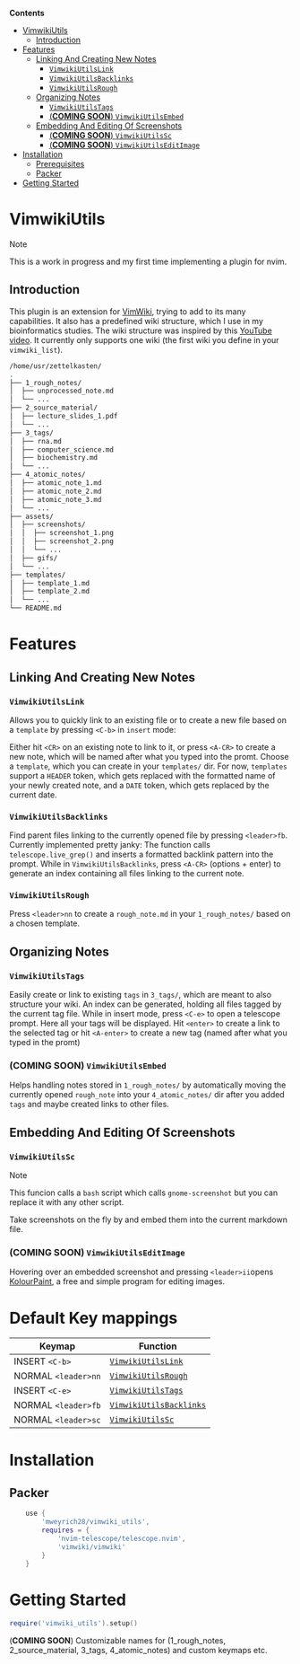 **Contents**
- [VimwikiUtils](#vimwikiutils)
    - [Introduction](#introduction)
- [Features](#features)
    - [Linking And Creating New Notes](#linking-and-creating-new-notes)
        - [`VimwikiUtilsLink`](#vimwikiutilslink)
        - [`VimwikiUtilsBacklinks`](#vimwikiutilsbacklinks)
        - [`VimwikiUtilsRough`](#vimwikiutilsrough)
    - [Organizing Notes](#organizing-notes)
        - [`VimwikiUtilsTags`](#vimwikiutilstags)
        - [(**COMING SOON**) `VimwikiUtilsEmbed`](#coming-soon-vimwikiutilsembed)
    - [Embedding And Editing Of Screenshots](#embedding-and-editing-of-screenshots)
        - [(**COMING SOON**) `VimwikiUtilsSc`](#coming-soon-vimwikiutilssc)
        - [(**COMING SOON**) `VimwikiUtilsEditImage`](#coming-soon-vimwikiutilseditimage)
- [Installation](#installation)
    - [Prerequisites](#prerequisites)
    - [Packer](#packer)
- [Getting Started](#getting-started)

# VimwikiUtils
> [!NOTE] 
> This is a work in progress and my first time implementing a plugin for nvim. 

## Introduction
This plugin is an extension for [VimWiki](https://github.com/vimwiki/vimwiki), trying to add to its many
capabilities. It also has a predefined wiki structure, which I use in my bioinformatics studies. 
The wiki structure was inspired by this [YouTube video](https://www.youtube.com/watch?v=hSTy_BInQs8&list=WL&index=1&t=1507s). 
It currently only supports one wiki (the first wiki you define in your `vimwiki_list`).
```bash
/home/usr/zettelkasten/
.
├── 1_rough_notes/
│  ├── unprocessed_note.md
│  └── ...
├── 2_source_material/
│  ├── lecture_slides_1.pdf
│  └── ...
├── 3_tags/
│  ├── rna.md
│  ├── computer_science.md
│  ├── biochemistry.md
│  └── ...
├── 4_atomic_notes/
│  ├── atomic_note_1.md
│  ├── atomic_note_2.md
│  ├── atomic_note_3.md
│  └── ...
├── assets/
│  ├── screenshots/
│  │  ├── screenshot_1.png
│  │  ├── screenshot_2.png
│  │  └── ...
│  ├── gifs/
│  └── ...
├── templates/
│  ├── template_1.md
│  ├── template_2.md
│  └── ...
└── README.md
```

# Features

## Linking And Creating New Notes

### `VimwikiUtilsLink` 

Allows you to quickly link to an existing file or to create a new file based on a `template` by pressing `<C-b>` in `insert` mode:

Either hit `<CR>` on an existing note to link to it, or press `<A-CR>` to create a new note, which will be named after what you typed into the promt.
Choose a `template`, which you can create in your `templates/` dir. For now,
`templates` support a `HEADER` token, which gets replaced with the formatted name of your newly created note, and a `DATE` token, 
which gets replaced by the current date.

### `VimwikiUtilsBacklinks`
Find parent files linking to the currently opened file by pressing `<leader>fb`.
Currently implemented pretty janky: The function calls `telescope.live_grep()` and inserts a formatted backlink pattern into the prompt. 
While in `VimwikiUtilsBacklinks`, press `<A-CR>` (options + enter) to generate an index containing all files linking to the current note.

### `VimwikiUtilsRough`
Press `<leader>nn` to create a `rough_note.md` in your `1_rough_notes/` based on a chosen template.


## Organizing Notes

### `VimwikiUtilsTags`

Easily create or link to existing `tags` in `3_tags/`, which are meant to also structure your wiki. An index can be generated, holding all files tagged by the current tag file.
While in insert mode, press `<C-e>` to open a telescope prompt. Here all your tags will be displayed. Hit `<enter>` to create a link to the selected tag or hit `<A-enter>` to create a new tag 
(named after what you typed in the promt)

### (**COMING SOON**) `VimwikiUtilsEmbed`

Helps handling notes stored in `1_rough_notes/` by automatically moving the currently opened `rough_note`
into your `4_atomic_notes/` dir after you added `tags` and maybe created links to other files.


## Embedding And Editing Of Screenshots

### `VimwikiUtilsSc`
> [!NOTE]
> This funcion calls a `bash` script which calls `gnome-screenshot` but you can replace it with any other script. 

Take screenshots on the fly by and embed them into the current markdown file. 

### (**COMING SOON**) `VimwikiUtilsEditImage`

Hovering over an embedded screenshot  and pressing `<leader>ii`opens [KolourPaint](https://apps.kde.org/kolourpaint/), a free and simple program for editing images.


# Default Key mappings

| Keymap              | Function                                            |
|---------------------|-----------------------------------------------------|
| INSERT `<C-b>`      | [`VimwikiUtilsLink`](#`VimwikiUtilsLink`)           |
| NORMAL `<leader>nn` | [`VimwikiUtilsRough`](#`VimwikiUtilsRough`)         |
| INSERT `<C-e>`      | [`VimwikiUtilsTags`](#`VimwikiUtilsTags`)           |
| NORMAL `<leader>fb` | [`VimwikiUtilsBacklinks`](#`VimwikiUtilsBacklinks`) |
| NORMAL `<leader>sc` | [`VimwikiUtilsSc`](#`VimwikiUtilsSc`)               |

# Installation
## Packer
```lua
    use {
        'mweyrich28/vimwiki_utils',
        requires = {
            'nvim-telescope/telescope.nvim',
            'vimwiki/vimwiki'
        }
    }
```

# Getting Started
```lua
require('vimwiki_utils').setup()
```

(**COMING SOON**) Customizable names for (1_rough_notes, 2_source_material, 3_tags, 4_atomic_notes) and custom keymaps etc.
